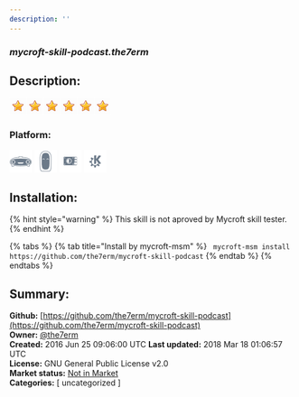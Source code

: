 ```yaml
---
description: ''
---
```


### _mycroft-skill-podcast.the7erm_  
## Description:  
  
  
![](../.gitbook/assets/star.png)![](../.gitbook/assets/star.png)![](../.gitbook/assets/star.png)![](../.gitbook/assets/star.png)![](../.gitbook/assets/star.png)![](../.gitbook/assets/star.png)  
  
### Platform:  
 ![Mark I](../.gitbook/assets/mark-1-icon.png)  ![Mark II](../.gitbook/assets/mark-2-icon.png)  ![Picroft](../.gitbook/assets/picroft-icon.png)  ![plasmoid](../.gitbook/assets/kde.png)   
## Installation:  
{% hint style="warning" %}
This skill is not aproved by Mycroft skill tester.
{% endhint %}
    
{% tabs %}
{% tab title="Install by mycroft-msm" %}
``` mycroft-msm install https://github.com/the7erm/mycroft-skill-podcast```
{% endtab %}
  {% endtabs %}
    
## Summary:  
**Github:** [https://github.com/the7erm/mycroft-skill-podcast](https://github.com/the7erm/mycroft-skill-podcast)  
**Owner:** [@the7erm](https://github.com/the7erm)  
**Created:** 2016 Jun 25 09:06:00 UTC  **Last updated:** 2018 Mar 18 01:06:57 UTC  
**License:** GNU General Public License v2.0  
**Market status:** [Not in Market](https://market.mycroft.ai/skill/)  
**Categories:** [ uncategorized ]   
